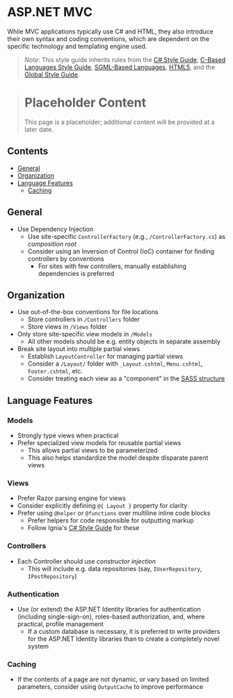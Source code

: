 # ASP.NET MVC

While MVC  applications typically use C# and HTML, they also introduce their own syntax and coding conventions, which are dependent on the specific technology and templating engine used.

> *Note:* This style guide inherits rules from the [C# Style Guide](../C-Based%20Languages/C%23/), [C-Based Languages Style Guide](../C-Based%20Languages/), [SGML-Based Languages](../SGML-Based%20Languages/), [HTML5](../SGML-Based%20Languages/HTML5.md), and the [Global Style Guide](../README.md).

> # Placeholder Content
> This page is a placeholder; additional content will be provided at a later date.

## Contents
- [General](#general)
- [Organization](#organization)
- [Language Features](#language-features)
  - [Caching](#caching)

<!--
## Contents
- [Identifiers](#identifiers)
- [Spacing](#spacing)
- [Formatting](#formatting)
- [Acknowledgments](#acknowledgments)

## Spacing

## Formatting
-->

## General
- Use Dependency Injection
  - Use site-specific `ControllerFactory` (e.g., `/ControllerFactory.cs`) as _composition root_
  - Consider using an Inversion of Control (IoC) container for finding controllers by conventions
    - For sites with few controllers, manually establishing dependencies is preferred

## Organization
- Use out-of-the-box conventions for file locations
  - Store controllers in `/Controllers` folder
  - Store views in `/Views` folder
- Only store site-specific view models in `/Models`
  - All other models should be e.g. entity objects in separate assembly
- Break site layout into multiple partial views
  - Establish `LayoutController` for managing partial views
  - Consider a `/Layout/` folder with `_Layout.cshtml`, `Menu.cshtml`, `Footer.cshtml`, etc.
  - Consider treating each view as a "component" in the [SASS structure](https://github.com/Ignia/Sass-Structure)

## Language Features

### Models
- Strongly type views when practical
- Prefer specialized view models for reusable partial views
  - This allows partial views to be parameterized
  - This also helps standardize the model despite disparate parent views

### Views
- Prefer Razor parsing engine for views
- Consider explicitly defining `@{ Layout }` property for clarity
- Prefer using `@helper` or `@functions` over multiline inline code blocks
  - Prefer helpers for code responsible for outputting markup
  - Follow Ignia's [C# Style Guide](../C-Based%20Languages/C%23/) for these

### Controllers
- Each Controller should use _constructor injection_
  - This will include e.g. data repositories (say, `IUserRepository`, `IPostRepository`)

### Authentication
- Use (or extend) the ASP.NET Identity libraries for authentication (including single-sign-on), roles-based authorization, and, where practical, profile management
  - If a custom database is necessary, it is preferred to write providers for the ASP.NET Identity libraries than to create a completely novel system

### Caching
- If the contents of a page are not dynamic, or vary based on limited parameters, consider using `OutputCache` to improve performance

<!--
- `OutputCache` should always use the `CacheProfile` unless the parameters are truly page specific
- Pages that are rarely accessed should not use output caching as it increases memory requirements
- For pages that vary by state variables (e.g., cookies, session, user profile properties, etc) use `VaryByCustom`
-->
